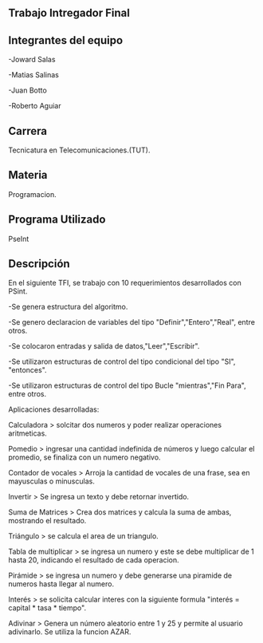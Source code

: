 ## Trabajo Intregador Final
## Integrantes del equipo
-Joward Salas

-Matias Salinas

-Juan Botto

-Roberto Aguiar

## Carrera
Tecnicatura en Telecomunicaciones.(TUT).
## Materia
Programacion.
## Programa Utilizado
PseInt
## Descripción


En el siguiente TFI, se trabajo con 10 requerimientos desarrollados con PSint.

-Se genera estructura del algoritmo.

-Se genero declaracion de variables del tipo "Definir","Entero","Real", entre otros.

-Se colocaron entradas y salida de datos,"Leer","Escribir".

-Se utilizaron estructuras de control del tipo condicional del tipo "SI", "entonces".

-Se utilizaron estructuras de control del tipo Bucle "mientras","Fin Para", entre otros.





Aplicaciones desarrolladas:


Calculadora > solcitar dos numeros y poder realizar operaciones aritmeticas.

Pomedio > ingresar una cantidad indefinida de números y luego calcular el promedio, se finaliza con un numero negativo.

Contador de vocales > Arroja la cantidad de vocales de una frase, sea en mayusculas o minusculas.

Invertir > Se ingresa un texto y debe retornar invertido.

Suma de Matrices > Crea dos matrices y calcula la suma de ambas, mostrando el resultado.

Triángulo > se calcula el area de un triangulo.

Tabla de multiplicar > se ingresa un numero y este se debe multiplicar de 1 hasta 20, indicando el resultado de cada operacion.

Pirámide > se ingresa un numero y debe generarse una piramide de numeros hasta llegar al numero.

Interés > se solicita calcular interes con la siguiente formula "interés = capital * tasa * tiempo".

Adivinar >  Genera un número aleatorio entre 1 y 25 y permite al usuario adivinarlo. Se utiliza la funcion AZAR.




